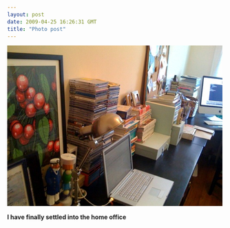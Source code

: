```yaml
---
layout: post
date: 2009-04-25 16:26:31 GMT
title: "Photo post"
---
```

![travisj](/images/e3d69c6c3a4469a2885c8eb386bfa5de8c7647eea72038c1bfc6eed2165c1a03.jpg)

<b>I have finally settled into the home office</b>